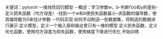关键词：pytorch 一维线性回归模型
--概述：学习参数w，b-判断f(x)和y的差别-定义损失函数（均方误差）-找到一个w和b使损失函数最小-求函数的偏导数，使其偏导数为0来估计参数
--代码实现
    如何手动制造一些数据集，将制造的数据进行展示
    定义模型，定义一个输入层和输出曾只有一维的模型
    定义损失函数，定义优化函数，使用均方误差为损失函数，使用梯度下降进行优化
    开始训练